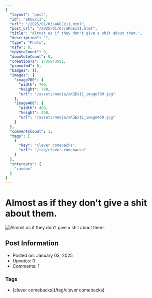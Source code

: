 ```yaml
---
{
  "layout": "post",
  "id": "aKGEx11",
  "url": "/2025/01/03/aKGEx11.html",
  "post_url": "/2025/01/03/aKGEx11.html",
  "title": "Almost as if they don't give a shit about them.",
  "description": "",
  "type": "Photo",
  "nsfw": 0,
  "upVoteCount": 0,
  "downVoteCount": 0,
  "creationTs": 1735843581,
  "promoted": 0,
  "badges": [],
  "images": {
    "image700": {
      "width": 700,
      "height": 700,
      "url": "/assets/media/aKGEx11_image700.jpg"
    },
    "image460": {
      "width": 460,
      "height": 460,
      "url": "/assets/media/aKGEx11_image460.jpg"
    }
  },
  "commentsCount": 1,
  "tags": [
    {
      "key": "clever comebacks",
      "url": "/tag/clever-comebacks"
    }
  ],
  "interests": [
    "random"
  ]
}
---
```


# Almost as if they don't give a shit about them.

![Almost as if they don't give a shit about them.](/assets/media/aKGEx11_image700.jpg)

## Post Information

- Posted on: January 03, 2025
- Upvotes: 0
- Comments: 1

### Tags

- [clever comebacks](/tag/clever comebacks)
